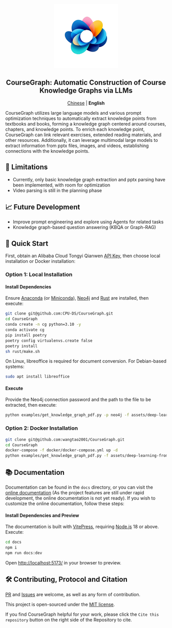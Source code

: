 <div align="center">
<img src="docs/public/logo.png" width="200"  alt="" />
<h2>CourseGraph: Automatic Construction of Course Knowledge Graphs via LLMs</h2>

<p>
    <a href="README.md">Chinese</a> | <b>English</b>
</p>
</div>

CourseGraph utilizes large language models and various prompt optimization techniques to automatically extract knowledge points from textbooks and books, forming a knowledge graph centered around courses, chapters, and knowledge points. To enrich each knowledge point, CourseGraph can link relevant exercises, extended reading materials, and other resources. Additionally, it can leverage multimodal large models to extract information from pptx files, images, and videos, establishing connections with the knowledge points.

## 🤔 Limitations

- Currently, only basic knowledge graph extraction and pptx parsing have been implemented, with room for optimization
- Video parsing is still in the planning phase

## 📈 Future Development

- Improve prompt engineering and explore using Agents for related tasks
- Knowledge graph-based question answering (KBQA or Graph-RAG)

## 🚀 Quick Start

First, obtain an Alibaba Cloud Tongyi Qianwen [API Key](https://help.aliyun.com/zh/model-studio/developer-reference/get-api-key), then choose local installation or Docker installation:

### Option 1: Local Installation

#### Install Dependencies

Ensure [Anaconda](https://www.anaconda.com/) (or [Miniconda](https://docs.anaconda.com/miniconda/)), [Neo4j](https://neo4j.com/) and [Rust](https://www.rust-lang.org/) are installed, then execute:

```bash
git clone git@github.com:CPU-DS/CourseGraph.git
cd CourseGraph
conda create -n cg python=3.10 -y
conda activate cg
pip install poetry
poetry config virtualenvs.create false
poetry install
sh rust/make.sh
```

On Linux, libreoffice is required for document conversion. For Debian-based systems: 

```bash
sudo apt install libreoffice
```

#### Execute

Provide the Neo4j connection password and the path to the file to be extracted, then execute:
```bash
python examples/get_knowledge_graph_pdf.py -p neo4j -f assets/deep-learning-from-scratch.pdf
```

### Option 2: Docker Installation

```bash
git clone git@github.com:wangtao2001/CourseGraph.git
cd CourseGraph
docker-compose -f docker/docker-compose.yml up -d
python examples/get_knowledge_graph_pdf.py -f assets/deep-learning-from-scratch.pdf
```

## 📚 Documentation

Documentation can be found in the `docs` directory, or you can visit the [online documentation](https://CPU-DS.github.io/CourseGraph/) (As the project features are still under rapid development, the online documentation is not yet ready). If you wish to customize the online documentation, follow these steps:

#### Install Dependencies and Preview

The documentation is built with [VitePress](https://vitepress.dev/), requiring [Node.js](https://nodejs.org/) 18 or above. Execute:

```bash
cd docs
npm i
npm run docs:dev
```

Open [http://localhost:5173/](http://localhost:5173/) in your browser to preview.

## 🛠️ Contributing, Protocol and Citation

[PR](https://github.com/CPU-DS/CourseGraph/pulls) and [Issues](https://github.com/CPU-DS/CourseGraph/issues) are welcome, as well as any form of contribution.

This project is open-sourced under the [MIT license](LICENSE). 

If you find CourseGraph helpful for your work, please click the `Cite this repository` button on the right side of the Repository to cite.